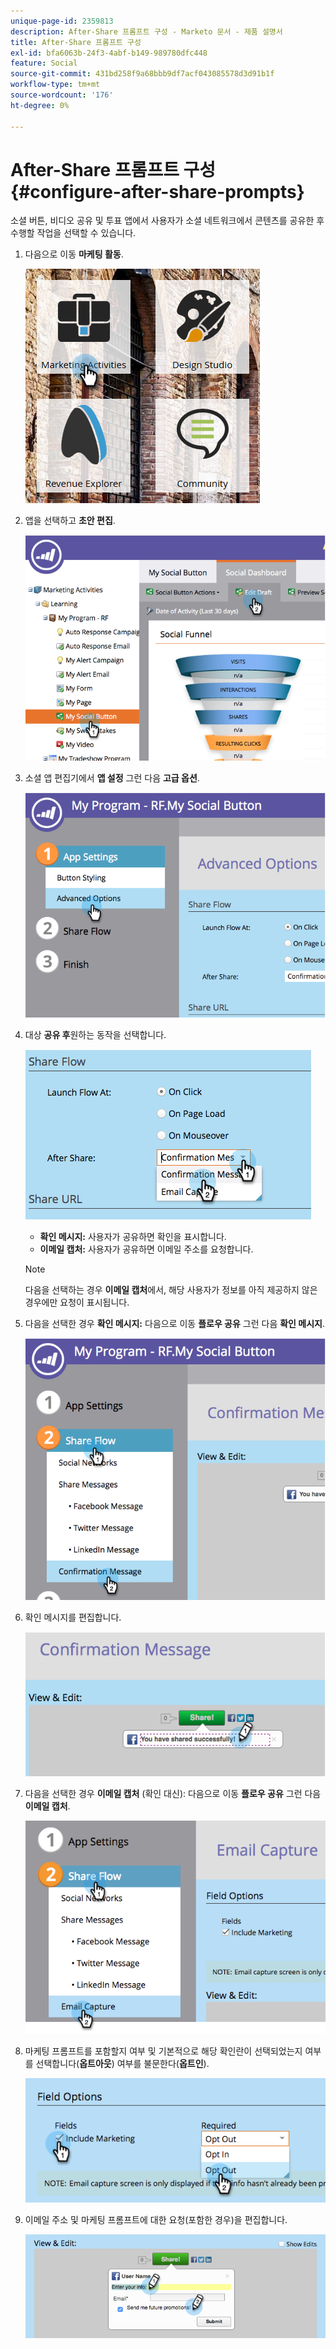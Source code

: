 ```yaml
---
unique-page-id: 2359813
description: After-Share 프롬프트 구성 - Marketo 문서 - 제품 설명서
title: After-Share 프롬프트 구성
exl-id: bfa6063b-24f3-4abf-b149-989780dfc448
feature: Social
source-git-commit: 431bd258f9a68bbb9df7acf043085578d3d91b1f
workflow-type: tm+mt
source-wordcount: '176'
ht-degree: 0%

---
```


# After-Share 프롬프트 구성 {#configure-after-share-prompts}

소셜 버튼, 비디오 공유 및 투표 앱에서 사용자가 소셜 네트워크에서 콘텐츠를 공유한 후 수행할 작업을 선택할 수 있습니다.

1. 다음으로 이동 **마케팅 활동**.

   ![](assets/ma.png)

1. 앱을 선택하고 **초안 편집**.

   ![](assets/image2015-4-21-12-3a1-3a11.png)

1. 소셜 앱 편집기에서 **앱 설정** 그런 다음 **고급 옵션**.

   ![](assets/image2015-4-21-12-3a10-3a54.png)

1. 대상 **공유 후**&#x200B;원하는 동작을 선택합니다.

   ![](assets/image2015-4-21-12-3a18-3a32.png)

   * **확인 메시지:** 사용자가 공유하면 확인을 표시합니다.
   * **이메일 캡처:** 사용자가 공유하면 이메일 주소를 요청합니다.

   >[!NOTE]
   >
   >다음을 선택하는 경우 **이메일 캡처**&#x200B;에서, 해당 사용자가 정보를 아직 제공하지 않은 경우에만 요청이 표시됩니다.

1. 다음을 선택한 경우 **확인 메시지:** 다음으로 이동 **플로우 공유** 그런 다음 **확인 메시지**.

   ![](assets/image2015-4-21-12-3a26-3a10.png)

1. 확인 메시지를 편집합니다.

   ![](assets/image2015-4-21-12-3a31-3a41.png)

1. 다음을 선택한 경우 **이메일 캡처** (확인 대신): 다음으로 이동 **플로우 공유** 그런 다음 **이메일 캡처**.

   ![](assets/image2015-4-21-12-3a46-3a15.png)

1. 마케팅 프롬프트를 포함할지 여부 및 기본적으로 해당 확인란이 선택되었는지 여부를 선택합니다(**옵트아웃**) 여부를 불문한다(**옵트인**).

   ![](assets/image2015-4-21-12-3a48-3a51.png)

1. 이메일 주소 및 마케팅 프롬프트에 대한 요청(포함한 경우)을 편집합니다.

   ![](assets/image2015-4-21-12-3a52-3a49.png)
